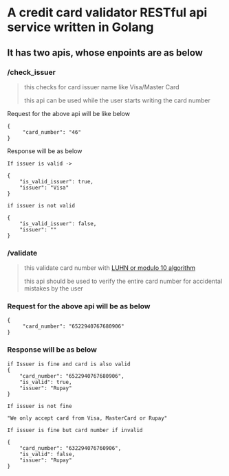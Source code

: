 # A credit card validator RESTful api service written in Golang

## It has two apis, whose enpoints are as below

### **/check_issuer** 
>this checks for card issuer name like Visa/Master Card
>
>this api can be used while the user starts writing the card number


 Request for the above api will be like below 

```
{
     "card_number": "46"
}
```

 Response will be as below


```
If issuer is valid ->

{
    "is_valid_issuer": true,
    "issuer": "Visa"
}

if issuer is not valid

{
    "is_valid_issuer": false,
    "issuer": ""
}
```


###  **/validate** 
>this validate card number with [LUHN or modulo 10 algorithm](https://en.wikipedia.org/wiki/Luhn_algorithm)
>
>this api should be used to verify the entire card number for accidental mistakes by the user


### Request for the above api will be as below 

```
{
     "card_number": "6522940767680906"
}
```

### Response will be as below 

```
if Issuer is fine and card is also valid
{
    "card_number": "6522940767680906",
    "is_valid": true,
    "issuer": "Rupay"
}

If issuer is not fine

"We only accept card from Visa, MasterCard or Rupay"

If issuer is fine but card number if invalid

{
    "card_number": "632294076760906",
    "is_valid": false,
    "issuer": "Rupay"
}
```
